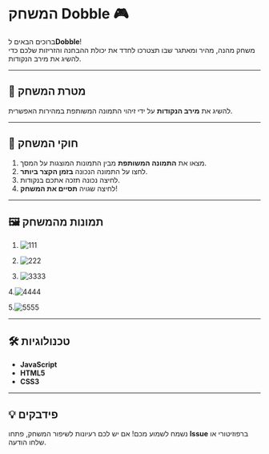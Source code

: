 # המשחק Dobble 🎮

ברוכים הבאים ל**Dobble**!  
משחק מהנה, מהיר ומאתגר שבו תצטרכו לחדד את יכולת ההבחנה והזריזות שלכם כדי להשיג את מירב הנקודות.

---

## 🎯 מטרת המשחק  
להשיג את **מירב הנקודות** על ידי זיהוי התמונה המשותפת במהירות האפשרית.

---

## 📝 חוקי המשחק  
1. מצאו את **התמונה המשותפת** מבין התמונות המוצגות על המסך.  
2. לחצו על התמונה הנכונה **בזמן הקצר ביותר**.  
3. לחיצה נכונה תזכה אתכם בנקודות.  
4. לחיצה שגויה **תסיים את המשחק**!  

---


## 🖼️ תמונות מהמשחק  

1. ![111](https://github.com/user-attachments/assets/ecf1df64-4e25-4548-a8a9-3f5784c0dbb2)

2.  ![222](https://github.com/user-attachments/assets/eb86f7fc-a836-4465-bd7d-e271d6cb8db2)

3.  ![3333](https://github.com/user-attachments/assets/e489e1a3-0e81-43b4-9afd-9560da27a187)

4.![4444](https://github.com/user-attachments/assets/7b32f4d5-23af-48bc-8411-78c0a9031b3f)

5.![5555](https://github.com/user-attachments/assets/e738f695-606c-4179-893c-003dd3e066ad)



---

## 🛠️ טכנולוגיות  
- **JavaScript**  
- **HTML5**  
- **CSS3**  

---

## 💡 פידבקים  
נשמח לשמוע מכם! אם יש לכם רעיונות לשיפור המשחק, פתחו **Issue** ברפוזיטורי או שלחו הודעה.  

